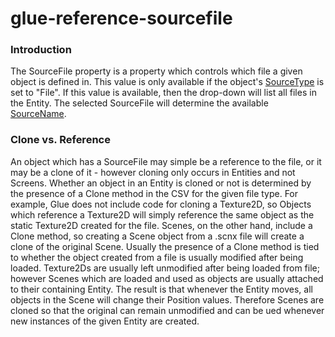 # glue-reference-sourcefile

### Introduction

The SourceFile property is a property which controls which file a given object is defined in. This value is only available if the object's [SourceType](../../../../frb/docs/index.php) is set to "File". If this value is available, then the drop-down will list all files in the Entity. The selected SourceFile will determine the available [SourceName](../../../../frb/docs/index.php).

### Clone vs. Reference

An object which has a SourceFile may simple be a reference to the file, or it may be a clone of it - however cloning only occurs in Entities and not Screens. Whether an object in an Entity is cloned or not is determined by the presence of a Clone method in the CSV for the given file type. For example, Glue does not include code for cloning a Texture2D, so Objects which reference a Texture2D will simply reference the same object as the static Texture2D created for the file. Scenes, on the other hand, include a Clone method, so creating a Scene object from a .scnx file will create a clone of the original Scene. Usually the presence of a Clone method is tied to whether the object created from a file is usually modified after being loaded. Texture2Ds are usually left unmodified after being loaded from file; however Scenes which are loaded and used as objects are usually attached to their containing Entity. The result is that whenever the Entity moves, all objects in the Scene will change their Position values. Therefore Scenes are cloned so that the original can remain unmodified and can be ued whenever new instances of the given Entity are created.
